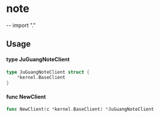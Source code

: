 # note
--
    import "."


## Usage

#### type JuGuangNoteClient

```go
type JuGuangNoteClient struct {
	*kernel.BaseClient
}
```


#### func  NewClient

```go
func NewClient(c *kernel.BaseClient) *JuGuangNoteClient
```
